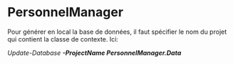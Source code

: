 # PersonnelManager

Pour générer en local la base de données, il faut spécifier le nom du projet qui contient la classe de contexte. Ici:

*Update-Database **-ProjectName PersonnelManager.Data***

